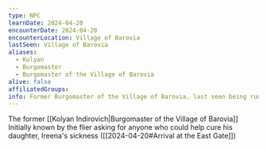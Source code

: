 ```yaml
---
type: NPC
learnDate: 2024-04-20
encounterDate: 2024-04-20
encounterLocation: Village of Barovia
lastSeen: Village of Barovia
aliases:
  - Kolyan
  - Burgomaster
  - Burgomaster of the Village of Barovia
alive: false
affiliatedGroups: 
info: Former Burgomaster of the Village of Barovia, last seen being run down by an angry mob
---
```

The former [[Kolyan Indirovich|Burgomaster of the Village of Barovia]]
Initially known by the flier asking for anyone who could help cure his daughter, Ireena's sickness ([[2024-04-20#Arrival at the East Gate]])

